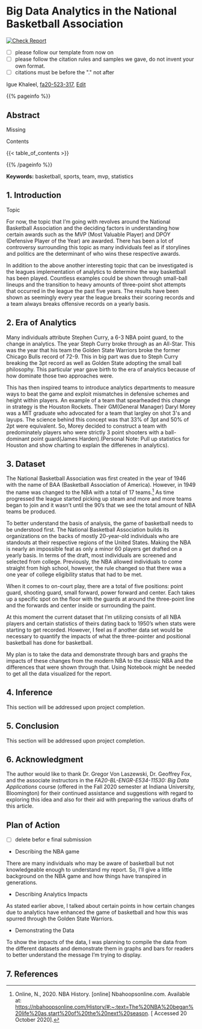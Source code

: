 # Big Data Analytics in the National Basketball Association

[![Check Report](https://github.com/cybertraining-dsc/fa20-523-317/workflows/Check%20Report/badge.svg)](https://github.com/cybertraining-dsc/fa20-523-317/actions)

- [ ] please follow our template from now on
- [ ] please follow the citation rules and samples we gave, do not invent your own format.
- [ ] citations must be before the "." not after 

Igue Khaleel, [fa20-523-317](https://github.com/cybertraining-dsc/fa20-523-317/), [Edit](https://github.com/cybertraining-dsc/fa20-523-317/blob/master/report/report.md)

{{% pageinfo %}}

## Abstract

Missing

Contents

{{< table_of_contents >}}

{{% /pageinfo %}}

**Keywords:** basketball, sports, team, mvp, statistics

## 1. Introduction

Topic

For now, the topic that I’m going with revolves around the National Basketball Association and the deciding factors in understanding how certain awards such as the MVP (Most Valuable Player) and DPOY (Defensive Player of the Year) are awarded. There has been a lot of controversy surrounding this topic as many individuals feel as if storylines and politics are the determinant of who wins these respective awards. 

In addition to the above another interesting topic that can be investigated is the leagues implementation of analytics to determine the way basketball has been played. Countless examples could be shown through small-ball lineups and the transition to heavy amounts of three-point shot attempts that occurred in the league the past five years. The results have been shown as seemingly every year the league breaks their scoring records and a team always breaks offensive records on a yearly basis.


## 2. Era of Analytics


Many individuals attribute Stephen Curry, a 6-3 NBA point guard, to the change in analytics. The year Steph Curry broke through as an All-Star. This was the year that his team the Golden State Warriors broke the former Chicago Bulls record of 72-9. This in big part was due to Steph Curry breaking the 3pt record as well as Golden State adopting the small ball philosophy. This particular year gave birth to the era of analytics because of how dominate those two approaches were.

This has then inspired teams to introduce analytics departments to measure ways to beat the game and exploit mismatches in defensive schemes and height within players. An example of a team that spearheaded this change in strategy is the Houston Rockets. Their GM(General Manager) Daryl Morey was a MIT graduate who advocated for a team that largley on shot 3's and layups. The science behind this concept was that 33% of 3pt and 50% of 2pt were equivalent. So, Morey decided to construct a team with predominately players who were strictly 3 point shooters with a ball-dominant point guard(James Harden).(Personal Note: Pull up statistics for Houston and show charting to explain the differenes in analytics). 

## 3.  Dataset

The National Basketball Association was first created in the year of 1946 with the name of BAA (Basketball Association of America). However, in 1949 the name was changed to the NBA with a total of 17 teams.[^3] As time progressed the league started picking up steam and more and more teams began to join and it wasn’t until the 90’s that we see the total amount of NBA teams be produced.

To better understand the basis of analysis, the game of basketball needs to be understood first. The National Basketball Association builds its organizations on the backs of mostly 20-year-old individuals who are standouts at their respective regions of the United States. Making the NBA is nearly an impossible feat as only a minor 60 players get drafted on a yearly basis. In terms of the draft, most individuals are screened and selected from college. Previously, the NBA allowed individuals to come straight from high school, however, the rule changed so that there was a one year of college eligibility status that had to be met.

When it comes to on-court play, there are a total of five positions: point guard, shooting guard, small forward, power forward and center. Each takes up a specific spot on the floor with the guards at around the three-point line and the forwards and center inside or surrounding the paint.

At this moment the current dataset that I’m utilizing consists of all NBA players and certain statistics of theirs dating back to 1950’s when stats were starting to get recorded. However, I feel as if another data set would be necessary to quantify the impacts of what the three-pointer and positional basketball has done for basketball. 

My plan is to take the data and demonstrate through bars and graphs the impacts of these changes from the modern NBA to the classic NBA and the differences that were shown through that. Using Notebook might be needed to get all the data visualized for the report.


## 4. Inference

This section will be addressed upon project completion.

## 5. Conclusion

This section will be addressed upon project completion.

## 6. Acknowledgment

The author would like to thank Dr. Gregor Von Laszewski, Dr. Geoffrey Fox, and the associate instructors in the *FA20-BL-ENGR-E534-11530: Big Data Applications* course (offered in the Fall 2020 semester at Indiana University, Bloomington) for their continued assistance and suggestions with regard to exploring this idea and also for their aid with preparing the various drafts of this article.

## Plan of Action

- [ ] delete befor e final submission

-	Describing the NBA game

There are many individuals who may be aware of basketball but not knowledgeable enough to understand my report. So, I’ll give a little background on the NBA game and how things have transpired in generations.

-	Describing Analytics Impacts

As stated earlier above, I talked about certain points in how certain changes due to analytics have enhanced the game of basketball and how this was spurred through the Golden State Warriors.

-	Demonstrating the Data

To show the impacts of the data, I was planning to compile the data from the different datasets and demonstrate them in graphs and bars for readers to better understand the message I’m trying to display.



## 7. References

[^1]: Piyush, NBA Top Players + Deep Learning, Kaggle. <https://www.kaggle.com/piyush1912/nba-top-players-deep-learning>

[^2]: Justinas Cirtautas, NBA Players, Kaggle. <https://www.kaggle.com/justinas/nba-players-data?select=all_seasons.csv>

[^3]: Online, N., 2020. NBA History. [online] Nbahoopsonline.com. Available at: <https://nbahoopsonline.com/History/#:~:text=The%20NBA%20began%20life%20as,start%20of%20the%20next%20season>. [ Accessed 20 October 2020].





